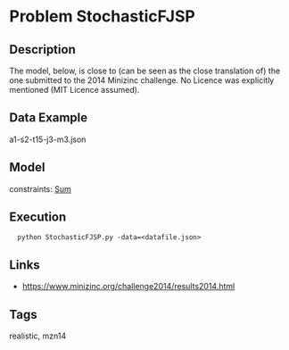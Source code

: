 # Problem StochasticFJSP
## Description
The model, below, is close to (can be seen as the close translation of) the one submitted to the 2014 Minizinc challenge.
No Licence was explicitly mentioned (MIT Licence assumed).

## Data Example
  a1-s2-t15-j3-m3.json

## Model
  constraints: [Sum](http://pycsp.org/documentation/constraints/Sum)

## Execution
```
  python StochasticFJSP.py -data=<datafile.json>
```

## Links
  - https://www.minizinc.org/challenge2014/results2014.html

## Tags
  realistic, mzn14
